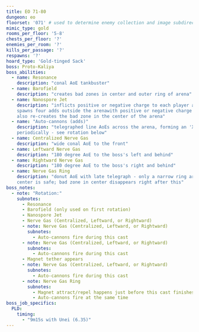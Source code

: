 ```yaml
---
title: EO 71-80
dungeon: eo
floorset: '071' # used to determine enemy collection and image subdirectory
mimic_type: gold
rooms_per_floor: '5-8'
chests_per_floor: '?'
enemies_per_room: '?'
kills_per_passage: '?'
respawns: '?'
hoard_type: 'Gold-tinged Sack'
boss: Proto-Kaliya
boss_abilities:
  - name: Resonance
    description: "conal AoE tankbuster"
  - name: Barofield
    description: "creates bad zones in center and outer ring of arena"
  - name: Nanospore Jet
    description: "inflicts positive or negative charge to each player and
    spawns four adds outside the arenawith positive or negative charge markers;
    also re-creates the bad zone in the center of the arena"
  - name: "Auto-cannons (adds)"
    description: "telegraphed line AoEs across the arena, forming an 'X'; used
    periodically - see rotation below"
  - name: Centralized Nerve Gas
    description: "wide conal AoE to the front"
  - name: Leftward Nerve Gas
    description: "180 degree AoE to the boss's left and behind"
  - name: Rightward Nerve Gas
    description: "180 degree AoE to the boss's right and behind"
  - name: Nerve Gas Ring
    description: "donut AoE with late telegraph - only a narrow ring around the
    center is safe; bad zone in center disappears right after this"
boss_notes:
  - note: "Rotation:"
    subnotes:
      - Resonance
      - Barofield (only used on first rotation)
      - Nanospore Jet
      - Nerve Gas (Centralized, Leftward, or Rightward)
      - note: Nerve Gas (Centralized, Leftward, or Rightward)
        subnotes:
          - Auto-cannons fire during this cast
      - note: Nerve Gas (Centralized, Leftward, or Rightward)
        subnotes:
          - Auto-cannons fire during this cast
      - Magnet tether appears
      - note: Nerve Gas (Centralized, Leftward, or Rightward)
        subnotes:
          - Auto-cannons fire during this cast
      - note: Nerve Gas Ring
        subnotes:
          - Magnet attract/repel happens just before this cast finishes; there is a quick moment to adjust when the telegraph appears
          - Auto-cannons fire at the same time
boss_job_specifics:
  PLD:
    timing:
      - "9m15s with Unei (6.35)"
---
```

